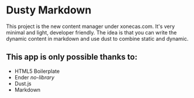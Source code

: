 Dusty Markdown
==============

This project is the new content manager under xonecas.com.
It's very minimal and light, developer friendly. The idea 
is that you can write the dynamic content in markdown and
use dust to combine static and dynamic.

This app is only possible thanks to:
------------------------------------

* HTML5 Boilerplate
* Ender *no-library*
* Dust.js
* Markdown


